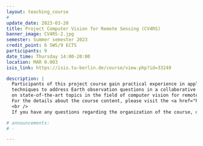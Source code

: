 ```yaml
---
layout: teaching_course
#
update_date: 2023-03-20
title: Project Computer Vision for Remote Sensing (CV4RS)
banner_image: CV4RS-2.jpg
semester: Summer semester 2023
credit_point: 6 SWS/9 ECTS
participants: 9
date_time: Thursday 14:00-20:00
location: MAR 0.003
isis_link: https://isis.tu-berlin.de/course/view.php?id=33249

description: |
  Participants of this project course gain practical experience in applying computer vision
  techniques to address Earth observation questions in a collaborative team and acquire knowledge
  on state-of-the-art topics in the field of computer vision for remote sensing.
  For the details about the course content, please visit the <a href="https://moseskonto.tu-berlin.de/moses/modultransfersystem/bolognamodule/beschreibung/anzeigen.html?nummer=41012&version=2&sprache=2" target="_blank">Moses</a> page. <br />
  <br />
  If you have any questions regarding the organization of the course, do not hesitate to contact us at: <a href="mailto:sekr@rsim.tu-berlin.de">sekr@rsim.tu-berlin.de</a>.

# announcements:
# -

---
```

